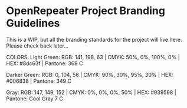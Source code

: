 OpenRepeater Project Branding Guidelines
=======

This is a WIP, but all the branding standards for the project will live here. Please check back later...


COLORS:
Light Green:
RGB: 141, 198, 63 | CMYK: 50%, 0%, 100%, 0% | HEX: #8dc63f | Pantone: 368 C

Darker Green:
RGB: 0, 104, 56 | CMYK: 90%, 30%, 95%, 30% | HEX: #006838 | Pantone: 349 C

Gray: 
RGB: 147, 149, 152 | CMYK: 0%, 0%, 0%, 50% | HEX: #939598 | Pantone: Cool Gray 7 C
